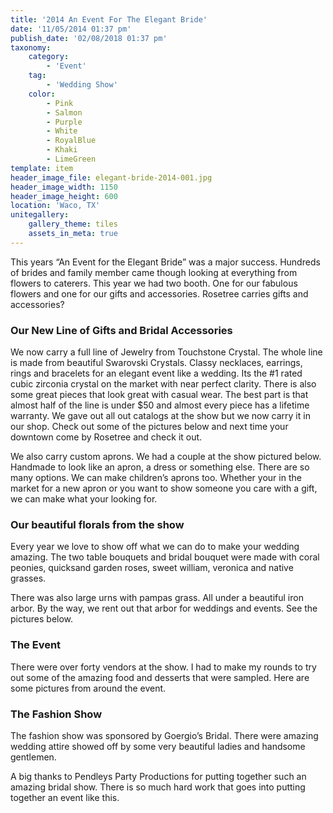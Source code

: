 ```yaml
---
title: '2014 An Event For The Elegant Bride'
date: '11/05/2014 01:37 pm'
publish_date: '02/08/2018 01:37 pm'
taxonomy:
    category:
        - 'Event'
    tag:
        - 'Wedding Show'
    color:
        - Pink
        - Salmon
        - Purple
        - White
        - RoyalBlue
        - Khaki
        - LimeGreen
template: item
header_image_file: elegant-bride-2014-001.jpg
header_image_width: 1150
header_image_height: 600
location: 'Waco, TX'
unitegallery:
    gallery_theme: tiles
    assets_in_meta: true
---
```


This years “An Event for the Elegant Bride” was a major success. Hundreds of brides and family member came though looking at everything from flowers to caterers. This year we had two booth. One for our fabulous flowers and one for our gifts and accessories. Rosetree carries gifts and accessories?

### Our New Line of Gifts and Bridal Accessories
We now carry a full line of Jewelry from Touchstone Crystal. The whole line is made from beautiful Swarovski Crystals. Classy necklaces, earrings, rings and bracelets for an elegant event like a wedding. Its the #1 rated cubic zirconia crystal on the market with near perfect clarity. There is also some great pieces that look great with casual wear. The best part is that almost half of the line is under $50 and almost every piece has a lifetime warranty. We gave out all out catalogs at the show but we now carry it in our shop. Check out some of the pictures below and next time your downtown come by Rosetree and check it out.

We also carry custom aprons. We had a couple at the show pictured below. Handmade to look like an apron, a dress or something else. There are so many options. We can make children’s aprons too.  Whether your in the market for a new apron or you want to show someone you care with a gift, we can make what your looking for.

### Our beautiful florals from the show
Every year we love to show off what we can do to make your wedding amazing. The two table bouquets and bridal bouquet were made with coral peonies, quicksand garden roses, sweet william, veronica and native grasses.

There was also large urns with pampas grass. All under a beautiful iron arbor. By the way, we rent out that arbor for weddings and events. See the pictures below.

### The Event
There were over forty vendors at the show. I had to make my rounds to try out some of the amazing food and desserts that were sampled. Here are some pictures from around the event.

### The Fashion Show
The fashion show was sponsored by Goergio’s Bridal. There were amazing wedding attire showed off by some very beautiful ladies and handsome gentlemen.

A big thanks to Pendleys Party Productions for putting together such an amazing bridal show. There is so much hard work that goes into putting together an event like this.